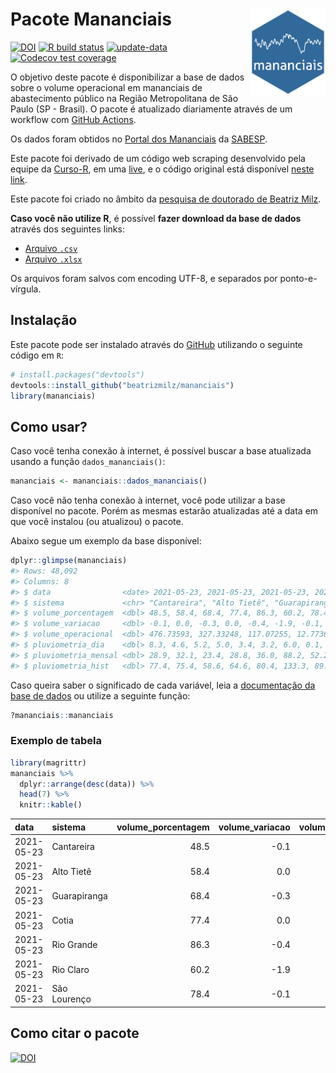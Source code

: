 
<!-- README.md is generated from README.Rmd. Please edit that file -->

# Pacote Mananciais <img src="man/figures/hexlogo.png" align="right" width = "120px"/>

<!-- badges: start -->

[![DOI](https://zenodo.org/badge/DOI/10.5281/zenodo.4733056.svg)](https://doi.org/10.5281/zenodo.4733056)
[![R build
status](https://github.com/beatrizmilz/mananciais/workflows/R-CMD-check/badge.svg)](https://github.com/beatrizmilz/mananciais/actions)
[![update-data](https://github.com/beatrizmilz/mananciais/actions/workflows/2-update_data.yaml/badge.svg)](https://github.com/beatrizmilz/mananciais/actions/workflows/2-update_data.yaml)
[![Codecov test
coverage](https://codecov.io/gh/beatrizmilz/mananciais/branch/master/graph/badge.svg)](https://codecov.io/gh/beatrizmilz/mananciais?branch=master)
<!-- badges: end -->

O objetivo deste pacote é disponibilizar a base de dados sobre o volume
operacional em mananciais de abastecimento público na Região
Metropolitana de São Paulo (SP - Brasil). O pacote é atualizado
diariamente através de um workflow com [GitHub
Actions](https://github.com/beatrizmilz/mananciais/actions).

Os dados foram obtidos no [Portal dos
Mananciais](http://mananciais.sabesp.com.br/Situacao) da
[SABESP](http://site.sabesp.com.br/site/Default.aspx).

Este pacote foi derivado de um código web scraping desenvolvido pela
equipe da [Curso-R](https://www.curso-r.com/), em uma
[live](https://youtu.be/jvZIxrMmOcQ), e o código original está
disponível [neste
link](https://github.com/curso-r/lives/blob/master/drafts/20200730_scraper_sabesp.R).

Este pacote foi criado no âmbito da [pesquisa de doutorado de Beatriz
Milz](https://beatrizmilz.github.io/tese/).

**Caso você não utilize R**, é possível **fazer download da base de
dados** através dos seguintes links:

  - [Arquivo
    `.csv`](https://github.com/beatrizmilz/mananciais/raw/master/inst/extdata/mananciais.csv)
  - [Arquivo
    `.xlsx`](https://github.com/beatrizmilz/mananciais/blob/master/inst/extdata/mananciais.xlsx?raw=true)

Os arquivos foram salvos com encoding UTF-8, e separados por
ponto-e-vírgula.

## Instalação

Este pacote pode ser instalado através do [GitHub](https://github.com/)
utilizando o seguinte código em `R`:

``` r
# install.packages("devtools")
devtools::install_github("beatrizmilz/mananciais")
library(mananciais)
```

## Como usar?

Caso você tenha conexão à internet, é possível buscar a base atualizada
usando a função `dados_mananciais()`:

``` r
mananciais <- mananciais::dados_mananciais() 
```

Caso você não tenha conexão à internet, você pode utilizar a base
disponível no pacote. Porém as mesmas estarão atualizadas até a data em
que você instalou (ou atualizou) o pacote.

Abaixo segue um exemplo da base disponível:

``` r
dplyr::glimpse(mananciais)
#> Rows: 48,092
#> Columns: 8
#> $ data                <date> 2021-05-23, 2021-05-23, 2021-05-23, 2021-05-23, 2…
#> $ sistema             <chr> "Cantareira", "Alto Tietê", "Guarapiranga", "Cotia…
#> $ volume_porcentagem  <dbl> 48.5, 58.4, 68.4, 77.4, 86.3, 60.2, 78.4, 48.6, 58…
#> $ volume_variacao     <dbl> -0.1, 0.0, -0.3, 0.0, -0.4, -1.9, -0.1, -0.1, -0.1…
#> $ volume_operacional  <dbl> 476.73593, 327.33248, 117.07255, 12.77363, 96.8458…
#> $ pluviometria_dia    <dbl> 8.3, 4.6, 5.2, 5.0, 3.4, 3.2, 6.0, 0.1, 0.4, 0.0, …
#> $ pluviometria_mensal <dbl> 28.9, 32.1, 23.4, 28.8, 36.0, 88.2, 52.2, 20.6, 27…
#> $ pluviometria_hist   <dbl> 77.4, 75.4, 58.6, 64.6, 80.4, 133.3, 89.3, 77.4, 7…
```

Caso queira saber o significado de cada variável, leia a [documentação
da base de
dados](https://beatrizmilz.github.io/mananciais/reference/mananciais.html)
ou utilize a seguinte função:

``` r
?mananciais::mananciais
```

### Exemplo de tabela

``` r
library(magrittr)
mananciais %>% 
  dplyr::arrange(desc(data)) %>% 
  head(7) %>%
  knitr::kable()
```

| data       | sistema      | volume\_porcentagem | volume\_variacao | volume\_operacional | pluviometria\_dia | pluviometria\_mensal | pluviometria\_hist |
| :--------- | :----------- | ------------------: | ---------------: | ------------------: | ----------------: | -------------------: | -----------------: |
| 2021-05-23 | Cantareira   |                48.5 |            \-0.1 |           476.73593 |               8.3 |                 28.9 |               77.4 |
| 2021-05-23 | Alto Tietê   |                58.4 |              0.0 |           327.33248 |               4.6 |                 32.1 |               75.4 |
| 2021-05-23 | Guarapiranga |                68.4 |            \-0.3 |           117.07255 |               5.2 |                 23.4 |               58.6 |
| 2021-05-23 | Cotia        |                77.4 |              0.0 |            12.77363 |               5.0 |                 28.8 |               64.6 |
| 2021-05-23 | Rio Grande   |                86.3 |            \-0.4 |            96.84582 |               3.4 |                 36.0 |               80.4 |
| 2021-05-23 | Rio Claro    |                60.2 |            \-1.9 |             8.22146 |               3.2 |                 88.2 |              133.3 |
| 2021-05-23 | São Lourenço |                78.4 |            \-0.1 |            69.64488 |               6.0 |                 52.2 |               89.3 |

## Como citar o pacote

[![DOI](https://zenodo.org/badge/DOI/10.5281/zenodo.4733056.svg)](https://doi.org/10.5281/zenodo.4733056)
